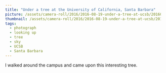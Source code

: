 ```yaml
---
title: "Under a tree at the University of California, Santa Barbara"
picture: /assets/camera-roll/2016/2016-08-19-under-a-tree-at-ucsb/20160819_005310132_iOS.jpg
thumbnail: /assets/camera-roll/2016/2016-08-19-under-a-tree-at-ucsb/20160819_005310132_iOS-thumbnail.jpg
tags:
  - photograph
  - looking up
  - tree
  - sky
  - UCSB
  - Santa Barbara
---
```

I walked around the campus and came upon this interesting tree.